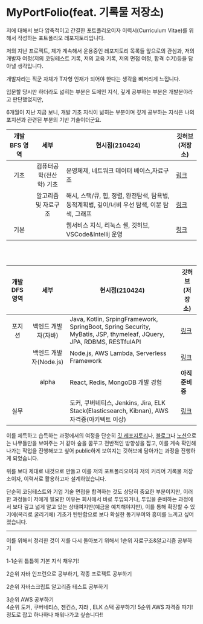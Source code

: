 # MyPortFolio(feat. 기록물 저장소)

저에 대해서 보다 압축적이고 간결한 포트폴리오이자 이력서(Curriculum Vitae)를 위해서
작성하는 포트폴리오 레포지토리입니다.

저의 지난 프로젝트,
제가 계속해서 운용중인 레포지토리 목록들
앞으로의 관심과,
저의 개발자 여정(저의 코딩테스트 기록, 저의 교육 기록, 저의 면접 여정, 합격 수기)등을 담아낼 생각입니다.

개발자라는 직군 자체가 T자형 인재가 되어야 한다는 생각을 뼈저리게 느낍니다.

입문할 당시만 하더라도 넓히는 부분은 도메인 지식, 깊게 공부하는 부분은 개발분야라고 판단했었지만,

6개월이 지난 지금 보니, 개발 기초 지식이 넒히는 부분이며
깊게 공부하는 지식은 나의 포지션과 관련된 부분의 기반 기술이더군요.

| 개발 BFS 영역 |          세부           | 현시점(210424)                                                                                | 깃허브(저장소)                                        |
| :-----------: | :---------------------: | --------------------------------------------------------------------------------------------- | ----------------------------------------------------- |
|     기초      | 컴퓨터공학(전산학) 기초 | 운영체제, 네트워크 데이터 베이스,자료구조                                                     | [링크](https://github.com/jihyeonmun/ComputerScience) |
|               |  알고리즘 및 자료구조   | 해시, 스택/큐, 힙, 정렬, 완전탐색, 탐욕법, 동적계획법, 깊이/너비 우선 탐색, 이분 탐색, 그래프 | [링크](https://github.com/jihyeonmun/codingtest)      |
|     기본      |                         | 웹서비스 지식, 리눅스 셸, 깃허브, VSCode&Intellij 운영                                        | [링크](https://github.com/jihyeonmun/Fundamental)     |

<br>
<br>

| 개발 DFS 영역 |          세부          | 현시점(210424)                                                                                                      | 깃허브(저장소)                                                    |
| :-----------: | :--------------------: | ------------------------------------------------------------------------------------------------------------------- | ----------------------------------------------------------------- |
|    포지션     |  백엔드 개발자(자바)   | Java, Kotlin, SrpingFramework, SpringBoot, Spring Security, MyBatis, JSP, thymeleaf, JQuery, JPA, RDBMS, RESTfulAPI | [링크](https://github.com/jihyeonmun/SelfLearningaboutJavaSpring) |
|               | 백엔드 개발자(Node.js) | Node.js, AWS Lambda, Serverless Framework                                                                           | [링크](https://github.com/jihyeonmun/TypeScriptwithellie)         |
|               |         alpha          | React, Redis, MongoDB 개발 경험                                                                                     | **아직 준비중**                                                   |
|     실무      |                        | 도커, 쿠버네티스, Jenkins, Jira, ELK Stack(Elasticsearch, Kibnan), AWS 자격증(아키텍트 이상)                        | [링크](https://github.com/jihyeonmun/AWS-Docker-Kubernetes-Nginx) |

이를 체득하고 습득하는 과정에서의 여정을 단순히 [깃 레포지토리](https://github.com/jihyeonmun/)나, [블로그](https://startupdevelopers.tistory.com)나 [노션](https://www.notion.so/Notion-35aa1ab5176d4e818b70eab492e38d19)으로는
나무들만을 보여주는 거 같아 숲을 꿈꾸고 전반적인 방향성을 잡고, 이를 계속 확인해나가는 작업을 진행해보고 싶어 public하게 보여지는 깃허브에 담아가는 과정을 진행하게 되었습니다.

위를 보다 제대로 내것으로 만들고 이를 저의 포트폴리오이자 저의 커리어 기록물 저장소이자,
이력서로 활용하고자 설계하였습니다.

단순히 코딩테스트와 기업 기술 면접을 합격하는 것도 상당히 중요한 부분이지만,
이러한 과정들이 저에게 필요한 이유는 회사에서 바로 투입되거나, 투입을 준비하는 과정에서 
보다 깊고 넓게 알고 있는 상태여지만(예금을 예치해야지만), 이를 통해 확장할 수 있기에(복리로 굴리기에)
기초가 탄탄함으로 보다 확실한 동기부여와 흥미를 느끼고 싶어졌습니다. 

---
이를 위해서 정리한 것이 
저를 다시 돌아보기 위해서 
1순위 자료구조&알고리즘 공부하기 

1-1순위 틈틈히 기본 지식 채우기! 

2순위 자바 인프런으로 공부하기, 각종 프로젝트 공부하기 

2순위 자바스크립트 알고리즘 테스트 공부하기 

3순위 AWS 공부하기  
4순위 도커, 쿠버네티스, 젠킨스, 지라 , ELK 스택 공부하기!
5순위 AWS 자격증 따기!
정도로 잡고 하나하나 채워나가고 싶습니다!!
